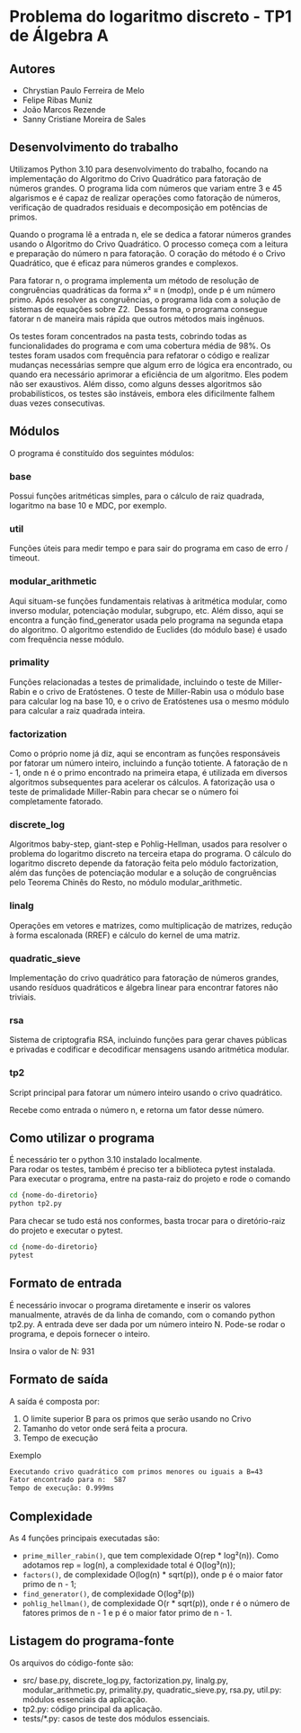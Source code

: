 # Problema do logaritmo discreto - TP1 de Álgebra A

## Autores

- Chrystian Paulo Ferreira de Melo
- Felipe Ribas Muniz
- João Marcos Rezende
- Sanny Cristiane Moreira de Sales

## Desenvolvimento do trabalho

Utilizamos Python 3.10 para desenvolvimento do trabalho, focando na implementação do Algoritmo do Crivo Quadrático para fatoração de números grandes. O programa lida com números que variam entre 3 e 45 algarismos e é capaz de realizar operações como fatoração de números, verificação de quadrados residuais e decomposição em potências de primos.

Quando o programa lê a entrada n, ele se dedica a fatorar números grandes usando o Algoritmo do Crivo Quadrático. O processo começa com a leitura e preparação do número n para fatoração. O coração do método é o Crivo Quadrático, que é eficaz para números grandes e complexos.

Para fatorar n, o programa implementa um método de resolução de congruências quadráticas da forma x² ≡ n (modp), onde p é um número primo. Após resolver as congruências, o programa lida com a solução de sistemas de equações sobre Z2.
​
Dessa forma, o programa consegue fatorar n de maneira mais rápida que outros métodos mais ingênuos.

Os testes foram concentrados na pasta tests, cobrindo todas as funcionalidades do programa e com uma cobertura média de 98%. Os testes foram usados com frequência para refatorar o código e realizar mudanças necessárias sempre que algum erro de lógica era encontrado, ou quando era necessário aprimorar a eficiência de um algoritmo. Eles podem não ser exaustivos. Além disso, como alguns desses algoritmos são probabilísticos, os testes são instáveis, embora eles dificilmente falhem duas vezes consecutivas.

## Módulos
O programa é constituído dos seguintes módulos:

### base
Possui funções aritméticas simples, para o cálculo de raiz quadrada, logaritmo na base 10 e MDC, por exemplo.

### util
Funções úteis para medir tempo e para sair do programa em caso de erro / timeout.

### modular_arithmetic
Aqui situam-se funções fundamentais relativas à aritmética modular, como inverso modular, potenciação modular, subgrupo, etc. Além disso, aqui se encontra a função find_generator usada pelo programa na segunda etapa do algoritmo. O algoritmo estendido de Euclides (do módulo base) é usado com frequência nesse módulo.

### primality
Funções relacionadas a testes de primalidade, incluindo o teste de Miller-Rabin e o crivo de Eratóstenes. O teste de Miller-Rabin usa o módulo base para calcular log na base 10, e o crivo de Eratóstenes usa o mesmo módulo para calcular a raiz quadrada inteira.

### factorization
Como o próprio nome já diz, aqui se encontram as funções responsáveis por fatorar um número inteiro, incluindo a função totiente. A fatoração de n - 1, onde n é o primo encontrado na primeira etapa, é utilizada em diversos algoritmos subsequentes para acelerar os cálculos. A fatorização usa o teste de primalidade Miller-Rabin para checar se o número foi completamente fatorado.

### discrete_log 
Algoritmos baby-step, giant-step e Pohlig-Hellman, usados para resolver o problema do logaritmo discreto na terceira etapa do programa. O cálculo do logaritmo discreto depende da fatoração feita pelo módulo factorization, além das funções de potenciação modular e a solução de congruências pelo Teorema Chinês do Resto, no módulo modular_arithmetic.

### linalg
Operações em vetores e matrizes, como multiplicação de matrizes, redução à forma escalonada (RREF) e cálculo do kernel de uma matriz.

### quadratic_sieve
Implementação do crivo quadrático para fatoração de números grandes, usando resíduos quadráticos e álgebra linear para encontrar fatores não triviais.

### rsa
Sistema de criptografia RSA, incluindo funções para gerar chaves públicas e privadas e codificar e decodificar mensagens usando aritmética modular.

### tp2
Script principal para fatorar um número inteiro usando o crivo quadrático.

Recebe como entrada o número n, e retorna um fator desse número.

## Como utilizar o programa
É necessário ter o python 3.10 instalado localmente. <br>
Para rodar os testes, também é preciso ter a biblioteca pytest instalada. <br>
Para executar o programa, entre na pasta-raiz do projeto e rode o comando

```bash
cd {nome-do-diretorio}
python tp2.py
```

Para checar se tudo está nos conformes, basta trocar para o diretório-raiz do projeto e executar o pytest.

```bash
cd {nome-do-diretorio}
pytest
```

## Formato de entrada

É necessário invocar o programa diretamente e inserir os valores manualmente, através de da linha de comando, com o comando python tp2.py. A entrada deve ser dada por um número inteiro N. Pode-se rodar o programa, e depois fornecer o inteiro.

Insira o valor de N: 931


## Formato de saída
A saída é composta por:

1. O limite superior B para os primos que serão usando no Crivo
2. Tamanho do vetor onde será feita a procura.
3. Tempo de execução

Exemplo
```bash
Executando crivo quadrático com primos menores ou iguais a B=43
Fator encontrado para n:  587
Tempo de execução: 0.999ms
```

## Complexidade

As 4 funções principais executadas são: 
- `prime_miller_rabin()`, que tem complexidade O(rep * log²(n)). Como adotamos rep = log(n), a complexidade total é O(log³(n));
- `factors()`, de complexidade O(log(n) * sqrt(p)), onde p é o maior fator primo de n - 1;
- `find_generator()`, de complexidade O(log²(p))
- `pohlig_hellman()`, de complexidade O(r * sqrt(p)), onde r é o número de fatores primos de n - 1 e p é o maior fator primo de n - 1.


## Listagem do programa-fonte

Os arquivos do código-fonte são:

- src/ base.py, discrete_log.py, factorization.py, linalg.py, modular_arithmetic.py, primality.py, quadratic_sieve.py, rsa.py, util.py: módulos essenciais da aplicação.
- tp2.py: código principal da aplicação.
- tests/*.py: casos de teste dos módulos essenciais.
